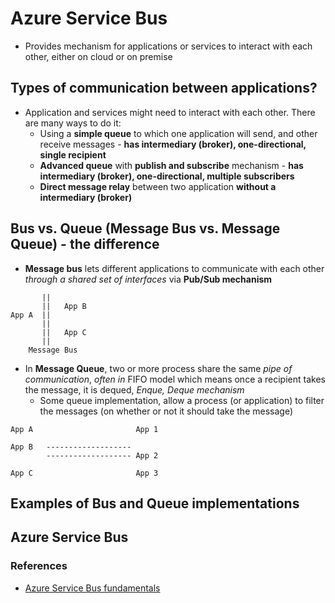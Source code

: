 # Azure Service Bus
- Provides mechanism for applications or services to interact with each other, either on cloud or on premise

## Types of communication between applications?
- Application and services might need to interact with each other. There are many ways to do it: 
	- Using a **simple queue** to which one application will send, and other receive messages - **has intermediary (broker), one-directional, single recipient**
	- **Advanced queue** with **publish and subscribe** mechanism - **has intermediary (broker), one-directional, multiple subscribers**
	- **Direct message relay** between two application **without a intermediary (broker)**

## Bus vs. Queue (Message Bus vs. Message Queue) - the difference
- **Message bus** lets different applications to communicate with each other *through a shared set of interfaces* via **Pub/Sub mechanism**
```
       ||
       ||	App B
App A  ||
       ||
       ||	App C
       ||
	Message Bus
```
- In **Message Queue**, two or more process share the same *pipe of communication*, *often in* FIFO model which means once a recipient takes the message, it is dequed, *Enque, Deque mechanism*
	- Some queue implementation, allow a process (or application) to filter the messages (on whether or not it should take the message)
```
App A						App 1

App B   -------------------
        -------------------	App 2

App C						App 3
```

## Examples of Bus and Queue implementations

## Azure Service Bus 

### References
- [Azure Service Bus fundamentals](https://docs.microsoft.com/en-us/azure/service-bus-messaging/service-bus-fundamentals-hybrid-solutions)